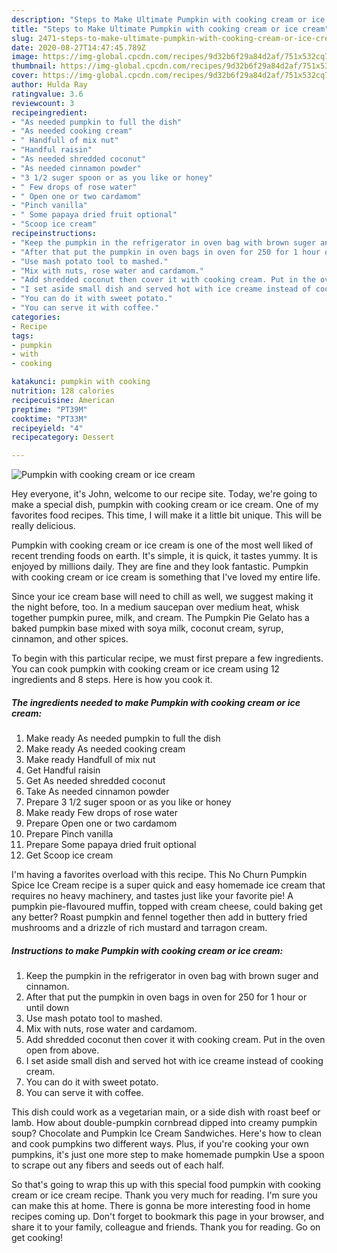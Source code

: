 ```yaml
---
description: "Steps to Make Ultimate Pumpkin with cooking cream or ice cream"
title: "Steps to Make Ultimate Pumpkin with cooking cream or ice cream"
slug: 2471-steps-to-make-ultimate-pumpkin-with-cooking-cream-or-ice-cream
date: 2020-08-27T14:47:45.789Z
image: https://img-global.cpcdn.com/recipes/9d32b6f29a84d2af/751x532cq70/pumpkin-with-cooking-cream-or-ice-cream-recipe-main-photo.jpg
thumbnail: https://img-global.cpcdn.com/recipes/9d32b6f29a84d2af/751x532cq70/pumpkin-with-cooking-cream-or-ice-cream-recipe-main-photo.jpg
cover: https://img-global.cpcdn.com/recipes/9d32b6f29a84d2af/751x532cq70/pumpkin-with-cooking-cream-or-ice-cream-recipe-main-photo.jpg
author: Hulda Ray
ratingvalue: 3.6
reviewcount: 3
recipeingredient:
- "As needed pumpkin to full the dish"
- "As needed cooking cream"
- " Handfull of mix nut"
- "Handful raisin"
- "As needed shredded coconut"
- "As needed cinnamon powder"
- "3 1/2 suger spoon or as you like or honey"
- " Few drops of rose water"
- " Open one or two cardamom"
- "Pinch vanilla"
- " Some papaya dried fruit optional"
- "Scoop ice cream"
recipeinstructions:
- "Keep the pumpkin in the refrigerator in oven bag with brown suger and cinnamon."
- "After that put the pumpkin in oven bags in oven for 250 for 1 hour or until down"
- "Use mash potato tool to mashed."
- "Mix with nuts, rose water and cardamom."
- "Add shredded coconut then cover it with cooking cream. Put in the oven open from above."
- "I set aside small dish and served hot with ice creame instead of cooking cream."
- "You can do it with sweet potato."
- "You can serve it with coffee."
categories:
- Recipe
tags:
- pumpkin
- with
- cooking

katakunci: pumpkin with cooking 
nutrition: 128 calories
recipecuisine: American
preptime: "PT39M"
cooktime: "PT33M"
recipeyield: "4"
recipecategory: Dessert

---
```



![Pumpkin with cooking cream or ice cream](https://img-global.cpcdn.com/recipes/9d32b6f29a84d2af/751x532cq70/pumpkin-with-cooking-cream-or-ice-cream-recipe-main-photo.jpg)

Hey everyone, it's John, welcome to our recipe site. Today, we're going to make a special dish, pumpkin with cooking cream or ice cream. One of my favorites food recipes. This time, I will make it a little bit unique. This will be really delicious.

Pumpkin with cooking cream or ice cream is one of the most well liked of recent trending foods on earth. It's simple, it is quick, it tastes yummy. It is enjoyed by millions daily. They are fine and they look fantastic. Pumpkin with cooking cream or ice cream is something that I've loved my entire life.

Since your ice cream base will need to chill as well, we suggest making it the night before, too. In a medium saucepan over medium heat, whisk together pumpkin puree, milk, and cream. The Pumpkin Pie Gelato has a baked pumpkin base mixed with soya milk, coconut cream, syrup, cinnamon, and other spices.


To begin with this particular recipe, we must first prepare a few ingredients. You can cook pumpkin with cooking cream or ice cream using 12 ingredients and 8 steps. Here is how you cook it.

<!--inarticleads1-->

##### The ingredients needed to make Pumpkin with cooking cream or ice cream:

1. Make ready As needed pumpkin to full the dish
1. Make ready As needed cooking cream
1. Make ready  Handfull of mix nut
1. Get Handful raisin
1. Get As needed shredded coconut
1. Take As needed cinnamon powder
1. Prepare 3 1/2 suger spoon or as you like or honey
1. Make ready  Few drops of rose water
1. Prepare  Open one or two cardamom
1. Prepare Pinch vanilla
1. Prepare  Some papaya dried fruit optional
1. Get Scoop ice cream


I&#39;m having a favorites overload with this recipe. This No Churn Pumpkin Spice Ice Cream recipe is a super quick and easy homemade ice cream that requires no heavy machinery, and tastes just like your favorite pie! A pumpkin pie-flavoured muffin, topped with cream cheese, could baking get any better? Roast pumpkin and fennel together then add in buttery fried mushrooms and a drizzle of rich mustard and tarragon cream. 

<!--inarticleads2-->

##### Instructions to make Pumpkin with cooking cream or ice cream:

1. Keep the pumpkin in the refrigerator in oven bag with brown suger and cinnamon.
1. After that put the pumpkin in oven bags in oven for 250 for 1 hour or until down
1. Use mash potato tool to mashed.
1. Mix with nuts, rose water and cardamom.
1. Add shredded coconut then cover it with cooking cream. Put in the oven open from above.
1. I set aside small dish and served hot with ice creame instead of cooking cream.
1. You can do it with sweet potato.
1. You can serve it with coffee.


This dish could work as a vegetarian main, or a side dish with roast beef or lamb. How about double-pumpkin cornbread dipped into creamy pumpkin soup? Chocolate and Pumpkin Ice Cream Sandwiches. Here&#39;s how to clean and cook pumpkins two different ways. Plus, if you&#39;re cooking your own pumpkins, it&#39;s just one more step to make homemade pumpkin Use a spoon to scrape out any fibers and seeds out of each half. 

So that's going to wrap this up with this special food pumpkin with cooking cream or ice cream recipe. Thank you very much for reading. I'm sure you can make this at home. There is gonna be more interesting food in home recipes coming up. Don't forget to bookmark this page in your browser, and share it to your family, colleague and friends. Thank you for reading. Go on get cooking!
